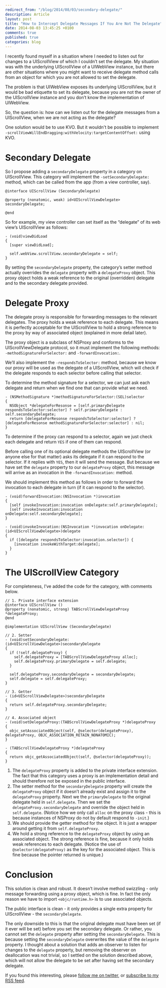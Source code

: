 ```yaml
---
redirect_from: "/blog/2014/08/03/secondary-delegate/"
description: Article
layout: post
title: "How to Intercept Delegate Messages If You Are Not The Delegate"
date: 2014-08-03 13:45:25 +0100
comments: true
published: true
categories: blog
---
```


I recently found myself in a situation where I needed to listen out for changes to a UIScrollView of which I couldn’t set the delegate. My situation was with the underlying UIScrollView of a UIWebView instance, but there are other situations where you might want to receive delegate method calls from an object for which you are not allowed to set the delegate.

The problem is that UIWebView exposes its underlying UIScrollView, but it would be bad etiquette to set its delegate, because you are not the owner of the UIScrollView instance and you don’t know the implementation of UIWebView.

So, the question is: how can we listen out for the delegate messages from a UIScrollView, when we are not acting as the delegate?

<!-- More -->

One solution would be to use KVO. But it wouldn't be possible to implement `-scrollViewWillEndDragging:withVelocity:targetContentOffset:` using KVO.

# Secondary Delegate

So I propose adding a `secondaryDelegate` property in a category on UIScrollView. This category will implement the `-setSecondaryDelegate:` method, which can be called from the app (from a view controller, say).

```objc
@interface UIScrollView (SecondaryDelegate)

@property (nonatomic, weak) id<UIScrollViewDelegate> secondaryDelegate;

@end
```

So for example, my view controller can set itself as the “delegate” of its web view’s UIScrollView as follows:

```
- (void)viewDidLoad
{
  [super viewDidLoad];

  self.webView.scrollView.secondaryDelegate = self;
}
```

By setting the `secondaryDelegate` property, the category’s setter method actually overrides the `delegate` property with a `delegateProxy` object. This proxy object holds a weak reference to the original (overridden) delegate and to the secondary delegate provided.

# Delegate Proxy

The delegate proxy is responsible for forwarding messages to the relevant delegates. The proxy holds a weak reference to each delegate. This means it is perfectly acceptable for the UIScrollView to hold a strong reference to the proxy by way of associated object (explained in more detail later).

The proxy object is a subclass of NSProxy and conforms to the UIScrollViewDelegate protocol, so it must implement the following methods: `-methodSignatureForSelector:` and `-forwardInvocation:`.

We’ll also implement the `-respondsToSelector:` method, because we know our proxy will be used as the delegate of a UIScrollView, which will check if the delegate responds to each selector before calling that selector.

To determine the method signature for a selector, we can just ask each delegate and return when we find one that can provide what we need.

```
- (NSMethodSignature *)methodSignatureForSelector:(SEL)selector
{
  NSObject *delegateForResonse = [self.primaryDelegate respondsToSelector:selector] ? self.primaryDelegate : self.secondaryDelegate;
  return [delegateForResonse respondsToSelector:selector] ? [delegateForResonse methodSignatureForSelector:selector] : nil;
}
```

To determine if the proxy can respond to a selector, again we just check each delegate and return `YES` if one of them can respond.

Before calling one of its optional delegate methods the UIScrollView (or anyone else for that matter) asks its delegate if it can respond to the selector. If it replies with `YES`, then it will send the message. But because we have set the `delegate` property to our `delegateProxy` object, this message will arrive as an invocation in the `-forwardInvocation:` method.

We should implement this method as follows in order to forward the invocation to each delegate in turn (if it can respond to the selector).

```
- (void)forwardInvocation:(NSInvocation *)invocation
{
  [self invokeInvocation:invocation onDelegate:self.primaryDelegate];
  [self invokeInvocation:invocation onDelegate:self.secondaryDelegate];
}

- (void)invokeInvocation:(NSInvocation *)invocation onDelegate:(id<UIScrollViewDelegate>)delegate
{
  if ([delegate respondsToSelector:invocation.selector]) {
    [invocation invokeWithTarget:delegate];
  }
}
```

# The UIScrollView Category

For completeness, I’ve added the code for the category, with comments below.

```
// 1. Private interface extension
@interface UIScrollView ()
@property (nonatomic, strong) TABScrollViewDelegateProxy *delegateProxy;
@end

@implementation UIScrollView (SecondaryDelegate)

// 2. Setter
- (void)setSecondaryDelegate:(id<UIScrollViewDelegate>)secondaryDelegate
{
  if (!self.delegateProxy) {
    self.delegateProxy = [TABScrollViewDelegateProxy alloc];
    self.delegateProxy.primaryDelegate = self.delegate;
  }
  
  self.delegateProxy.secondaryDelegate = secondaryDelegate;
  self.delegate = self.delegateProxy;
}

// 3. Getter
- (id<UIScrollViewDelegate>)secondaryDelegate
{
  return self.delegateProxy.secondaryDelegate;
}

// 4. Associated object
- (void)setDelegateProxy:(TABScrollViewDelegateProxy *)delegateProxy
{
  objc_setAssociatedObject(self, @selector(delegateProxy), delegateProxy, OBJC_ASSOCIATION_RETAIN_NONATOMIC);
}

- (TABScrollViewDelegateProxy *)delegateProxy
{
  return objc_getAssociatedObject(self, @selector(delegateProxy));
}
```

1. The `delegateProxy` property is added to the private interface extension. The fact that this category uses a proxy is an implementation detail and should therefore not be exposed in the public interface.
2. The setter method for the `secondaryDelegate` property will create the `delegateProxy` object if it doesn’t already exist and assign it to the `delegateProxy` property. Next we the `primaryDelegate` to the original delegate held in `self.delegate`. Then we set the `delegateProxy.secondaryDelegate` and override the object held in `self.delegate`. (Notice how we only call `alloc` on the proxy class - this is because instances of NSProxy do not by default respond to `-init`.)
3. We should provide the getter method for the object. It is just a wrapper around getting it from `self.delegateProxy`.
4. We hold a strong reference to the `delegateProxy` object by using an associated object. The strong reference is fine, because it only holds weak references to each delegate. (Notice the use of `@selector(delegateProxy)` as the key for the associated object. This is fine because the pointer returned is unique.)

# Conclusion

This solution is clean and robust. It doesn’t involve method swizzling - only message forwarding using a proxy object, which is fine. In fact the only reason we have to import `<objc/runtime.h>` is to use associated objects.

The public interface is clean - it only provides a single extra property for UIScrollView - the `secondaryDelegate`.

The only downside to this is that the original delegate must have been set (if it ever will be set) before you set the secondary delegate. Or rather, you cannot set the `delegate` property after setting the `secondaryDelegate`. This is because setting the `secondaryDelegate` overwrites the value of the `delegate` property. I thought about a solution that adds an observer to listen for changes to the `delegate` property, but removing the observer on deallocation was not trivial, so I settled on the solution described above, which will not allow the delegate to be set after having set the secondary delegate.

If you found this interesting, please [follow me on twitter](http://twitter.com/dodsios), or [subscribe to my RSS feed](http://samdods.github.io/atom.xml).



